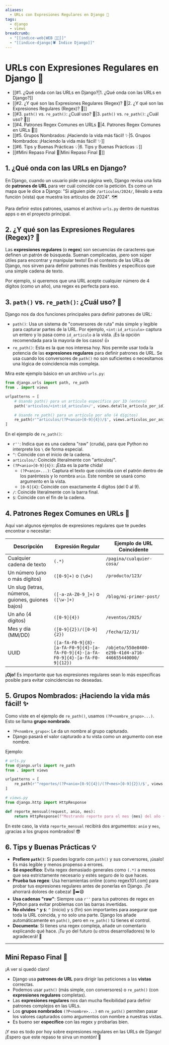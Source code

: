 ```yaml
---
aliases:
  - URLs con Expresiones Regulares en Django 🐍
tags:
  - django
  - views
breadcrumb:
  - "[[indice-web|WEB 🔗📝]]"
  - "[[indice-django|🕷️ Índice Django]]"
---
```

# URLs con Expresiones Regulares en Django 🐍
- [[#1. ¿Qué onda con las URLs en Django?|1. ¿Qué onda con las URLs en Django?]]
- [[#2. ¿Y qué son las Expresiones Regulares (Regex)? 🧐|2. ¿Y qué son las Expresiones Regulares (Regex)? 🧐]]
- [[#3. `path()` vs. `re_path()`: ¿Cuál uso? 🤔|3. `path()` vs. `re_path()`: ¿Cuál uso? 🤔]]
- [[#4. Patrones Regex Comunes en URLs 📝|4. Patrones Regex Comunes en URLs 📝]]
- [[#5. Grupos Nombrados: ¡Haciendo la vida más fácil! ✨|5. Grupos Nombrados: ¡Haciendo la vida más fácil! ✨]]
- [[#6. Tips y Buenas Prácticas 💡|6. Tips y Buenas Prácticas 💡]]
- [[#Mini Repaso Final 🚀|Mini Repaso Final 🚀]]

## 1. ¿Qué onda con las URLs en Django?

En Django, cuando un usuario pide una página web, Django revisa una lista de **patrones de URL** para ver cuál coincide con la petición. Es como un mapa que le dice a Django: "Si alguien pide `/articulos/2024/`, llévalo a esta función (vista) que muestra los artículos de 2024". 🗺️

Para definir estos patrones, usamos el archivo `urls.py` dentro de nuestras apps o en el proyecto principal.

## 2. ¿Y qué son las Expresiones Regulares (Regex)? 🧐

Las **expresiones regulares** (o **regex**) son secuencias de caracteres que definen un patrón de búsqueda. Suenan complicadas, ¡pero son súper útiles para encontrar y manipular texto! En el contexto de las URLs de Django, nos sirven para definir patrones más flexibles y específicos que una simple cadena de texto.

Por ejemplo, si queremos que una URL acepte cualquier número de 4 dígitos (como un año), una regex es perfecta para eso.

## 3. `path()` vs. `re_path()`: ¿Cuál uso? 🤔

Django nos da dos funciones principales para definir patrones de URL:

- `path()`: Usa un sistema de "conversores de ruta" más simple y legible para capturar partes de la URL. Por ejemplo, `<int:id_articulo>` captura un entero y lo pasa como `id_articulo` a la vista. ¡Es la opción recomendada para la mayoría de los casos! 👍
- `re_path()`: Esta es la que nos interesa hoy. Nos permite usar toda la potencia de las **expresiones regulares** para definir patrones de URL. Se usa cuando los conversores de `path()` no son suficientes o necesitamos una lógica de coincidencia más compleja.

Mira este ejemplo básico en un archivo `urls.py`:

```python
from django.urls import path, re_path
from . import views

urlpatterns = [
    # Usando path() para un artículo específico por ID (entero)
    path('articulos/<int:id_articulo>/', views.detalle_articulo_por_id),

    # Usando re_path() para un artículo por año (4 dígitos)
    re_path(r'^articulos/(?P<anio>[0-9]{4})/$', views.articulos_por_anio),
]
```

En el ejemplo de `re_path()`:

- `r''`: Indica que es una cadena "raw" (cruda), para que Python no interprete los `\` de forma especial.
- `^`: Coincide con el inicio de la cadena.
- `articulos/`: Coincide literalmente con "articulos/".
- `(?P<anio>[0-9]{4})`: ¡Esta es la parte chida!
    - `(?P<anio>...)`: Captura el texto que coincida con el patrón dentro de los paréntesis y lo nombra `anio`. Este nombre se usará como argumento en la vista.
    - `[0-9]{4}`: Coincide con exactamente 4 dígitos (del 0 al 9).
- `/`: Coincide literalmente con la barra final.
- `$`: Coincide con el fin de la cadena.

## 4. Patrones Regex Comunes en URLs 📝

Aquí van algunos ejemplos de expresiones regulares que te puedes encontrar o necesitar:

| **Descripción**                                   | **Expresión Regular**                                                           | **Ejemplo de URL Coincidente**                  |
| ------------------------------------------------- | ------------------------------------------------------------------------------- | ----------------------------------------------- |
| Cualquier cadena de texto                         | `(.*)`                                                                          | `/pagina/cualquier-cosa/`                       |
| Un número (uno o más dígitos)                     | `([0-9]+)` o `(\d+)`                                                            | `/producto/123/`                                |
| Un slug (letras, números, guiones, guiones bajos) | `([-a-zA-Z0-9_]+)` o `([\w-]+)`                                                 | `/blog/mi-primer-post/`                         |
| Un año (4 dígitos)                                | `([0-9]{4})`                                                                    | `/eventos/2025/`                                |
| Mes y día (MM/DD)                                 | `([0-9]{2})/([0-9]{2})`                                                         | `/fecha/12/31/`                                 |
| UUID                                              | `([a-fA-F0-9]{8}-[a-fA-F0-9]{4}-[a-fA-F0-9]{4}-[a-fA-F0-9]{4}-[a-fA-F0-9]{12})` | `/objeto/550e8400-e29b-41d4-a716-446655440000/` |

**¡Ojo!** Es importante que tus expresiones regulares sean lo más específicas posible para evitar coincidencias no deseadas.

## 5. Grupos Nombrados: ¡Haciendo la vida más fácil! ✨

Como viste en el ejemplo de `re_path()`, usamos `(?P<nombre_grupo>...)`. Esto se llama **grupo nombrado**.

- `?P<nombre_grupo>`: Le da un nombre al grupo capturado.
- Django pasará el valor capturado a tu vista como un argumento con ese nombre.

Ejemplo:

```python
# urls.py
from django.urls import re_path
from . import views

urlpatterns = [
    re_path(r'^reportes/(?P<anio>[0-9]{4})/(?P<mes>[0-9]{2})/$', views.reporte_mensual),
]

# views.py
from django.http import HttpResponse

def reporte_mensual(request, anio, mes):
    return HttpResponse(f"Mostrando reporte para el mes {mes} del año {anio}.")
```

En este caso, la vista `reporte_mensual` recibirá dos argumentos: `anio` y `mes`, ¡gracias a los grupos nombrados! 😎

## 6. Tips y Buenas Prácticas 💡

- **Prefiere `path()`**: Si puedes lograrlo con `path()` y sus conversores, ¡úsalo! Es más legible y menos propenso a errores.
- **Sé específico**: Evita regex demasiado generales como `(.*)` a menos que sea estrictamente necesario y estés seguro de lo que haces.
- **Prueba tus regex**: Usa herramientas online (como regex101.com) para probar tus expresiones regulares antes de ponerlas en Django. ¡Te ahorrará dolores de cabeza! 🤕➡️😄
- **Usa cadenas "raw"**: Siempre usa `r''` para tus patrones de regex en Python para evitar problemas con las barras invertidas.
- **No olvides `^` y `$`**: `^` (inicio) y `$` (fin) son importantes para asegurar que toda la URL coincida, y no solo una parte. Django los añade automáticamente en `path()`, pero en `re_path()` tú tienes el control.
- **Documenta**: Si tienes una regex compleja, añade un comentario explicando qué hace. ¡Tu yo del futuro (u otros desarrolladores) te lo agradecerá! 🙏

---

## Mini Repaso Final 🚀

¡A ver si quedó claro!

- Django usa **patrones de URL** para dirigir las peticiones a las **vistas** correctas.
- Podemos usar `path()` (más simple, con conversores) o `re_path()` (con **expresiones regulares** completas).
- Las **expresiones regulares** nos dan mucha flexibilidad para definir patrones complejos en las URLs.
- Los **grupos nombrados** `(?P<nombre>...)` en `re_path()` permiten pasar los valores capturados como argumentos con nombre a nuestras vistas.
- Es bueno ser **específico** con las regex y probarlas bien.

¡Y eso es todo por hoy sobre expresiones regulares en las URLs de Django! ¡Espero que este repaso te sirva un montón! 🎉